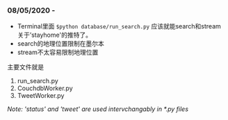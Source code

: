 ### 08/05/2020 - 
- Terminal里面 `$python database/run_search.py` 应该就能search和stream关于’stayhome'的推特了。
- search的地理位置限制在墨尔本
- stream不太容易限制地理位置

主要文件就是
1. run_search.py
2. CouchdbWorker.py
3. TweetWorker.py


*Note: 'status' and 'tweet' are used intervchangably in \*.py files* 
